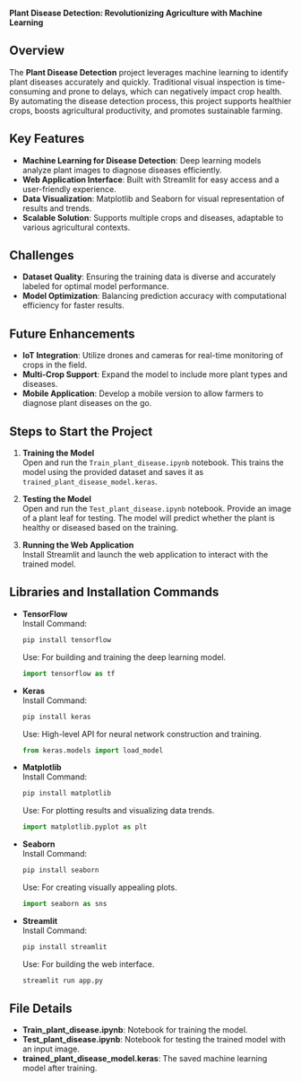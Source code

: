 **Plant Disease Detection: Revolutionizing Agriculture with Machine Learning**

## Overview  
The **Plant Disease Detection** project leverages machine learning to identify plant diseases accurately and quickly. Traditional visual inspection is time-consuming and prone to delays, which can negatively impact crop health. By automating the disease detection process, this project supports healthier crops, boosts agricultural productivity, and promotes sustainable farming.

## Key Features  
- **Machine Learning for Disease Detection**: Deep learning models analyze plant images to diagnose diseases efficiently.  
- **Web Application Interface**: Built with Streamlit for easy access and a user-friendly experience.  
- **Data Visualization**: Matplotlib and Seaborn for visual representation of results and trends.  
- **Scalable Solution**: Supports multiple crops and diseases, adaptable to various agricultural contexts.  

## Challenges  
- **Dataset Quality**: Ensuring the training data is diverse and accurately labeled for optimal model performance.  
- **Model Optimization**: Balancing prediction accuracy with computational efficiency for faster results.  

## Future Enhancements  
- **IoT Integration**: Utilize drones and cameras for real-time monitoring of crops in the field.  
- **Multi-Crop Support**: Expand the model to include more plant types and diseases.  
- **Mobile Application**: Develop a mobile version to allow farmers to diagnose plant diseases on the go.  

## Steps to Start the Project  
1. **Training the Model**  
   Open and run the `Train_plant_disease.ipynb` notebook. This trains the model using the provided dataset and saves it as `trained_plant_disease_model.keras`.  
   
2. **Testing the Model**  
   Open and run the `Test_plant_disease.ipynb` notebook. Provide an image of a plant leaf for testing. The model will predict whether the plant is healthy or diseased based on the training.  

3. **Running the Web Application**  
   Install Streamlit and launch the web application to interact with the trained model.  

## Libraries and Installation Commands  
- **TensorFlow**  
  Install Command:  
  ```bash  
  pip install tensorflow  
  ```  
  Use: For building and training the deep learning model.  
  ```python  
  import tensorflow as tf  
  ```  
- **Keras**  
  Install Command:  
  ```bash  
  pip install keras  
  ```  
  Use: High-level API for neural network construction and training.  
  ```python  
  from keras.models import load_model  
  ```  
- **Matplotlib**  
  Install Command:  
  ```bash  
  pip install matplotlib  
  ```  
  Use: For plotting results and visualizing data trends.  
  ```python  
  import matplotlib.pyplot as plt  
  ```  
- **Seaborn**  
  Install Command:  
  ```bash  
  pip install seaborn  
  ```  
  Use: For creating visually appealing plots.  
  ```python  
  import seaborn as sns  
  ```  
- **Streamlit**  
  Install Command:  
  ```bash  
  pip install streamlit  
  ```  
  Use: For building the web interface.  
  ```bash  
  streamlit run app.py  
  ```  

## File Details  
- **Train_plant_disease.ipynb**: Notebook for training the model.  
- **Test_plant_disease.ipynb**: Notebook for testing the trained model with an input image.  
- **trained_plant_disease_model.keras**: The saved machine learning model after training.  
